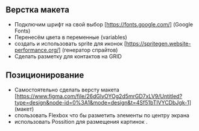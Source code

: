 ## Верстка макета
- Подключим шрифт на свой выбор [https://fonts.google.com/] (Google Fonts)      
- Перенесём цвета в переменные (variables)     
- создать и использовать sprite для иконок [https://spritegen.website-performance.org/] (генератор спрайтов)      
- Сделать разметку для контактов на GRID   

## Позиционирование
- Самостоятельно сделать версту макета [https://www.figma.com/file/26dGlyOYOg2d5mrGD7xLV9/Untitled?type=design&node-id=0%3A1&mode=design&t=4Sf51bTIVYCDbJgk-1] (макет)
- спользовать Flexbox что бы разметить элементы по центру экрана  
- использовать Possition для размещения картинок .